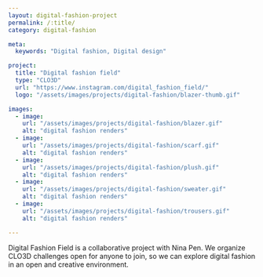 ```yaml
---
layout: digital-fashion-project
permalink: /:title/
category: digital-fashion

meta:
  keywords: "Digital fashion, Digital design"

project:
  title: "Digital fashion field"
  type: "CLO3D"
  url: "https://www.instagram.com/digital_fashion_field/"
  logo: "/assets/images/projects/digital-fashion/blazer-thumb.gif"

images:
  - image:
    url: "/assets/images/projects/digital-fashion/blazer.gif"
    alt: "digital fashion renders"
  - image:
    url: "/assets/images/projects/digital-fashion/scarf.gif"
    alt: "digital fashion renders"
  - image:
    url: "/assets/images/projects/digital-fashion/plush.gif"
    alt: "digital fashion renders"
  - image:
    url: "/assets/images/projects/digital-fashion/sweater.gif"
    alt: "digital fashion renders"
  - image:
    url: "/assets/images/projects/digital-fashion/trousers.gif"
    alt: "digital fashion renders"

---
```

<p>Digital Fashion Field is a collaborative project with Nina Pen. We organize CLO3D challenges open for anyone to join, so we can explore digital fashion in an open and creative environment.</p>